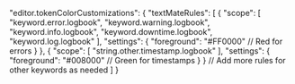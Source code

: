 "editor.tokenColorCustomizations": {
    "textMateRules": [
        {
            "scope": [
                "keyword.error.logbook",
                "keyword.warning.logbook",
                "keyword.info.logbook",
                "keyword.downtime.logbook",
                "keyword.log.logbook"
            ],
            "settings": {
                "foreground": "#FF0000"  // Red for errors
            }
        },
        {
            "scope": [
                "string.other.timestamp.logbook"
            ],
            "settings": {
                "foreground": "#008000"  // Green for timestamps
            }
        }
        // Add more rules for other keywords as needed
    ]
}
